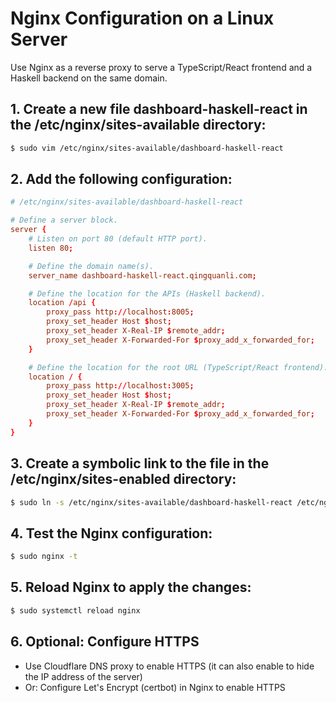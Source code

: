 # Nginx Configuration on a Linux Server

Use Nginx as a reverse proxy to serve a TypeScript/React frontend and a Haskell backend on the same domain.

## 1. Create a new file dashboard-haskell-react in the /etc/nginx/sites-available directory:
```bash
$ sudo vim /etc/nginx/sites-available/dashboard-haskell-react
```

## 2. Add the following configuration:

```conf
# /etc/nginx/sites-available/dashboard-haskell-react

# Define a server block.
server {
    # Listen on port 80 (default HTTP port).
    listen 80;

    # Define the domain name(s).
    server_name dashboard-haskell-react.qingquanli.com;

    # Define the location for the APIs (Haskell backend).
    location /api {
        proxy_pass http://localhost:8005;
        proxy_set_header Host $host;
        proxy_set_header X-Real-IP $remote_addr;
        proxy_set_header X-Forwarded-For $proxy_add_x_forwarded_for;
    }

    # Define the location for the root URL (TypeScript/React frontend).
    location / {
        proxy_pass http://localhost:3005;
        proxy_set_header Host $host;
        proxy_set_header X-Real-IP $remote_addr;
        proxy_set_header X-Forwarded-For $proxy_add_x_forwarded_for;
    }
}
```


## 3. Create a symbolic link to the file in the /etc/nginx/sites-enabled directory:
```bash
$ sudo ln -s /etc/nginx/sites-available/dashboard-haskell-react /etc/nginx/sites-enabled/
```

## 4. Test the Nginx configuration:
```bash
$ sudo nginx -t
```


## 5. Reload Nginx to apply the changes:
```bash
$ sudo systemctl reload nginx
```


## 6. Optional: Configure HTTPS

- Use Cloudflare DNS proxy to enable HTTPS (it can also enable to hide the IP address of the server)
- Or: Configure Let's Encrypt (certbot) in Nginx to enable HTTPS
